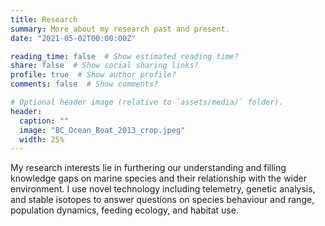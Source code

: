 ```yaml
---
title: Research
summary: More about my research past and present.
date: "2021-05-02T00:00:00Z"

reading_time: false  # Show estimated reading time?
share: false  # Show social sharing links?
profile: true  # Show author profile?
comments: false  # Show comments?

# Optional header image (relative to `assets/media/` folder).
header:
  caption: ""
  image: "BC_Ocean_Boat_2013_crop.jpeg"
  width: 25%
---
```


My research interests lie in furthering our understanding and filling knowledge gaps on marine species and their relationship with the wider environment. I use novel technology including telemetry, genetic analysis, and stable isotopes to answer questions on species behaviour and range, population dynamics, feeding ecology, and habitat use. 
